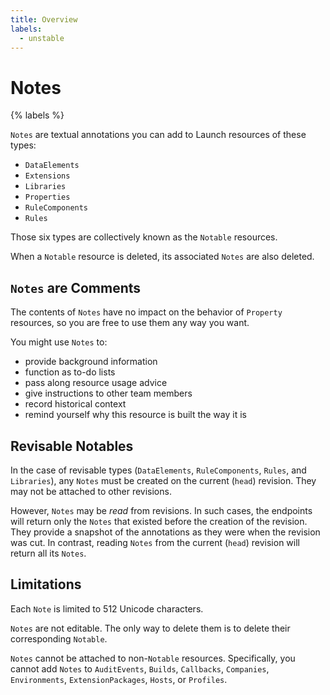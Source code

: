 ```yaml
---
title: Overview
labels:
  - unstable
---
```


# Notes

{% labels %}

`Notes` are textual annotations you can add to Launch resources of these types:
- `DataElements`
- `Extensions`
- `Libraries`
- `Properties`
- `RuleComponents`
- `Rules`

Those six types are collectively known as the `Notable` resources.

When a `Notable` resource is deleted, its associated `Notes` are also deleted.

## `Notes` are Comments
The contents of `Notes` have no impact on the behavior of `Property` resources,
so you are free to use them any way you want.

You might use `Notes` to:
- provide background information
- function as to-do lists
- pass along resource usage advice
- give instructions to other team members
- record historical context
- remind yourself why this resource is built the way it is


## Revisable Notables

In the case of revisable types
(`DataElements`, `RuleComponents`, `Rules`, and `Libraries`),
any `Notes` must be created on the current (`head`)
revision. They may not be attached to other revisions.

However, `Notes` may be _read_ from revisions. In such cases, the endpoints
will return only the `Notes` that existed before the creation of the revision.
They provide a snapshot of the annotations as they were when the revision was cut.
In contrast, reading `Notes` from the current (`head`) revision will return all
its `Notes`.

## Limitations

Each `Note` is limited to 512 Unicode characters.

`Notes` are not editable.
The only way to delete them is to delete their corresponding `Notable`.

`Notes` cannot be attached to non-`Notable` resources. Specifically,
you cannot add `Notes` to
`AuditEvents`, `Builds`, `Callbacks`, `Companies`,
`Environments`, `ExtensionPackages`, `Hosts`, or `Profiles`.
